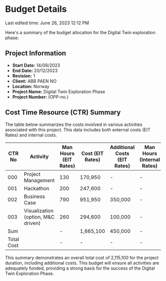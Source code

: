 # Budget Details

Last edited time: June 26, 2023 12:12 PM

Here's a summary of the budget allocation for the Digital Twin exploration phase:

## Project Information

- **Start Date:** 14/08/2023
- **End Date:** 20/12/2023
- **Revision:** 1
- **Client:** ABB PAEN NO
- **Location:** Norway
- **Project Name:** Digital Twin Exploration Phase
- **Project Number:** (OPP-no.)

## Cost Time Resource (CTR) Summary

The table below summarizes the costs involved in various activities associated with this project. This data includes both external costs (EIT Rates) and internal costs.

| CTR No | Activity | Man Hours (EIT Rates) | Cost (EIT Rates) | Additional Costs (EIT Rates) | Man Hours (Internal Rates) | Cost (Internal Rates) | Additional Costs (Internal Rates) | Total Man Hours | Total Cost | Total Additional Costs |
| --- | --- | --- | --- | --- | --- | --- | --- | --- | --- | --- |
| 000 | Project Management | 130 | 170,950 | - | - | - | - | 130 | 170,950 | - |
| 001 | Hackathon | 200 | 247,600 | - | - | - | - | 200 | 247,600 | - |
| 002 | Business Case | 790 | 951,950 | 350,000 | - | - | - | 790 | 951,950 | 350,000 |
| 003 | Visualization (option, M&C driven) | 260 | 294,600 | 100,000 | - | - | - | 260 | 294,600 | 100,000 |
| Sum |  | - | 1,665,100 | 450,000 | - | - | - | - | 1,665,100 | 450,000 |
| Total Cost |  | - | - | - | - | - | - | - | 2,115,100 | - |

This summary demonstrates an overall total cost of 2,115,100 for the project duration, including additional costs. This budget will ensure all activities are adequately funded, providing a strong basis for the success of the Digital Twin Exploration Phase.